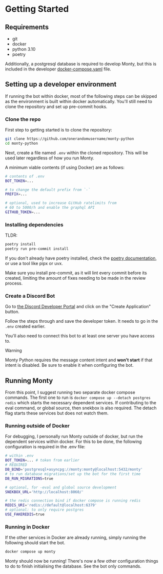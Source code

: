 # Getting Started

## Requirements

- git
- docker
- python 3.10
- poetry

Additionally, a postgresql database is required to develop Monty, but this is
included in the developer
[docker-compose.yaml](https://github.com/onerandomusername/monty-python/blob/main/docker-compose.yaml)
file.

## Setting up a developer environment

If running the bot within docker, most of the following steps can be skipped as
the environment is built within docker automatically. You'll still need to clone
the repository and set up pre-commit hooks.

### Clone the repo

First step to getting started is to clone the repository:

```sh
git clone https://github.com/onerandomusername/monty-python
cd monty-python
```

Next, create a file named `.env` within the cloned repository. This will be used
later regardless of how you run Monty.

A minimum viable contents (if using Docker) are as follows:

```sh
# contents of .env
BOT_TOKEN=...

# to change the default prefix from `-`
PREFIX=...

# optional, used to increase GitHub ratelimits from
# 60 to 5000/h and enable the graphql API
GITHUB_TOKEN=...
```

### Installing dependencies

TLDR:

```sh
poetry install
poetry run pre-commit install
```

If you don't already have poetry installed, check the
[poetry documentation](https://python-poetry.org/), or use a tool like pipx or
uvx.

Make sure you install pre-commit, as it will lint every commit before its
created, limiting the amount of fixes needing to be made in the review process.

### Create a Discord Bot

Go to
[the Discord Developer Portal](https://discord.com/developers/applications) and
click on the "Create Application" button.

Follow the steps through and save the developer token. It needs to go in the
`.env` created earlier.

You'll also need to connect this bot to at least one server you have access to.

> [!WARNING]
> Monty Python requires the message content intent and **won't start** if that
> intent is disabled. Be sure to enable it when configuring the bot.

## Running Monty

From this point, I suggest running two separate docker compose commands. The
first one to run is `docker compose up --detach postgres redis` which starts the
necessary dependent services. If contributing to the eval command, or global
source, then snekbox is also required. The detach flag starts these services but
does not watch them.

### Running outside of Docker

For debugging, I personally run Monty outside of docker, but run the dependent
services within docker. For this to be done, the following configuration is
required in the .env file:

```sh
# within .env
BOT_TOKEN=... # token from earlier
# REQUIRED
DB_BIND='postgresql+asyncpg://monty:monty@localhost:5432/monty'
# to run database migrations/set up the bot for the first time
DB_RUN_MIGRATIONS=true

# optional, for -eval and global source development
SNEKBOX_URL='http://localhost:8060/'

# the redis connection bind if docker compose is running redis
REDIS_URI='redis://default@localhost:6379'
# optional: to only require postgres
USE_FAKEREDIS=true
```

### Running in Docker

If the other services in Docker are already running, simply running the
following should start the bot.

```sh
docker compose up monty
```

Monty should now be running! There's now a few other configuration things to do
to finish initialising the database. See the bot only commands.
